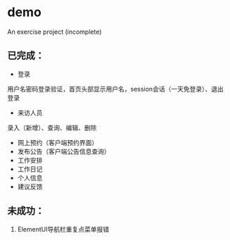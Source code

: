 # demo
An exercise project (incomplete)

## 已完成：
- 登录

用户名密码登录验证，首页头部显示用户名，session会话（一天免登录）、退出登录
- 来访人员

录入（新增）、查询、编辑、删除
- 网上预约（客户端预约界面）
- 发布公告（客户端公告信息查询）
- 工作安排
- 工作日记
- 个人信息
- 建议反馈

## 未成功：
1. ElementUI导航栏重复点菜单报错

